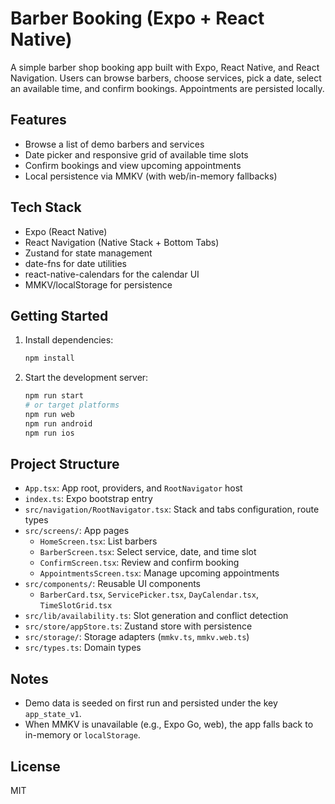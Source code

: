 # Barber Booking (Expo + React Native)

A simple barber shop booking app built with Expo, React Native, and React Navigation. Users can browse barbers, choose services, pick a date, select an available time, and confirm bookings. Appointments are persisted locally.

## Features
- Browse a list of demo barbers and services
- Date picker and responsive grid of available time slots
- Confirm bookings and view upcoming appointments
- Local persistence via MMKV (with web/in-memory fallbacks)

## Tech Stack
- Expo (React Native)
- React Navigation (Native Stack + Bottom Tabs)
- Zustand for state management
- date-fns for date utilities
- react-native-calendars for the calendar UI
- MMKV/localStorage for persistence

## Getting Started
1. Install dependencies:
   ```bash
   npm install
   ```
2. Start the development server:
   ```bash
   npm run start
   # or target platforms
   npm run web
   npm run android
   npm run ios
   ```

## Project Structure
- `App.tsx`: App root, providers, and `RootNavigator` host
- `index.ts`: Expo bootstrap entry
- `src/navigation/RootNavigator.tsx`: Stack and tabs configuration, route types
- `src/screens/`: App pages
  - `HomeScreen.tsx`: List barbers
  - `BarberScreen.tsx`: Select service, date, and time slot
  - `ConfirmScreen.tsx`: Review and confirm booking
  - `AppointmentsScreen.tsx`: Manage upcoming appointments
- `src/components/`: Reusable UI components
  - `BarberCard.tsx`, `ServicePicker.tsx`, `DayCalendar.tsx`, `TimeSlotGrid.tsx`
- `src/lib/availability.ts`: Slot generation and conflict detection
- `src/store/appStore.ts`: Zustand store with persistence
- `src/storage/`: Storage adapters (`mmkv.ts`, `mmkv.web.ts`)
- `src/types.ts`: Domain types

## Notes
- Demo data is seeded on first run and persisted under the key `app_state_v1`.
- When MMKV is unavailable (e.g., Expo Go, web), the app falls back to in-memory or `localStorage`.

## License
MIT